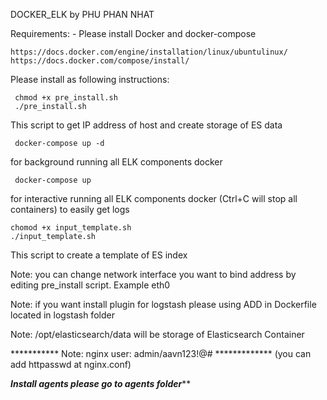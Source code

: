 DOCKER_ELK by PHU PHAN NHAT



Requirements:
      - Please install Docker and docker-compose 

```
https://docs.docker.com/engine/installation/linux/ubuntulinux/
https://docs.docker.com/compose/install/
```	  
	  
Please install as following instructions:
```
 chmod +x pre_install.sh
 ./pre_install.sh
```
This script to get IP address of host and create storage of ES data
```
 docker-compose up -d
``` 
 for background running all ELK components docker
``` 
 docker-compose up
 ```
 for interactive running all ELK components docker (Ctrl+C will stop all containers) to easily get logs
 
 
 ```
 chomod +x input_template.sh
 ./input_template.sh
 ```
 This script to create a template of ES index
 
 
 Note: you can change network interface you want to bind address by editing pre_install script. Example eth0
 
 Note: if you want install plugin for logstash please using ADD in Dockerfile located in logstash folder
 
 Note: /opt/elasticsearch/data will be storage of Elasticsearch Container
 
 *********** Note: nginx user: admin/aavn123!@# ************* (you can add httpasswd at nginx.conf)
 
 
 *******Install agents please go to agents folder********* 
 